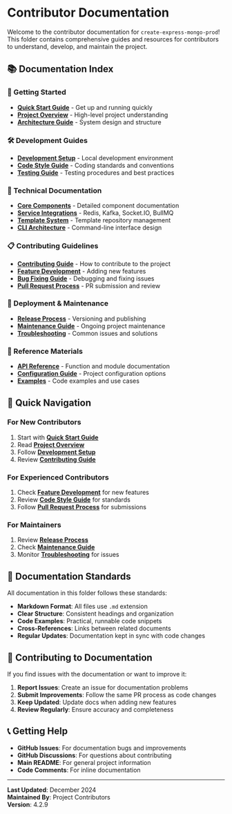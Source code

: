 # Contributor Documentation

Welcome to the contributor documentation for `create-express-mongo-prod`! This folder contains comprehensive guides and resources for contributors to understand, develop, and maintain the project.

## 📚 Documentation Index

### 🚀 Getting Started
- **[Quick Start Guide](./quick-start.md)** - Get up and running quickly
- **[Project Overview](./project-overview.md)** - High-level project understanding
- **[Architecture Guide](./architecture.md)** - System design and structure

### 🛠️ Development Guides
- **[Development Setup](./development-setup.md)** - Local development environment
- **[Code Style Guide](./code-style.md)** - Coding standards and conventions
- **[Testing Guide](./testing.md)** - Testing procedures and best practices

### 🔧 Technical Documentation
- **[Core Components](./core-components.md)** - Detailed component documentation
- **[Service Integrations](./service-integrations.md)** - Redis, Kafka, Socket.IO, BullMQ
- **[Template System](./template-system.md)** - Template repository management
- **[CLI Architecture](./cli-architecture.md)** - Command-line interface design

### 📋 Contributing Guidelines
- **[Contributing Guide](./contributing.md)** - How to contribute to the project
- **[Feature Development](./feature-development.md)** - Adding new features
- **[Bug Fixing Guide](./bug-fixing.md)** - Debugging and fixing issues
- **[Pull Request Process](./pull-request.md)** - PR submission and review

### 🚀 Deployment & Maintenance
- **[Release Process](./release-process.md)** - Versioning and publishing
- **[Maintenance Guide](./maintenance.md)** - Ongoing project maintenance
- **[Troubleshooting](./troubleshooting.md)** - Common issues and solutions

### 📖 Reference Materials
- **[API Reference](./api-reference.md)** - Function and module documentation
- **[Configuration Guide](./configuration.md)** - Project configuration options
- **[Examples](./examples.md)** - Code examples and use cases

## 🎯 Quick Navigation

### For New Contributors
1. Start with **[Quick Start Guide](./quick-start.md)**
2. Read **[Project Overview](./project-overview.md)**
3. Follow **[Development Setup](./development-setup.md)**
4. Review **[Contributing Guide](./contributing.md)**

### For Experienced Contributors
1. Check **[Feature Development](./feature-development.md)** for new features
2. Review **[Code Style Guide](./code-style.md)** for standards
3. Follow **[Pull Request Process](./pull-request.md)** for submissions

### For Maintainers
1. Review **[Release Process](./release-process.md)**
2. Check **[Maintenance Guide](./maintenance.md)**
3. Monitor **[Troubleshooting](./troubleshooting.md)** for issues

## 📝 Documentation Standards

All documentation in this folder follows these standards:

- **Markdown Format**: All files use `.md` extension
- **Clear Structure**: Consistent headings and organization
- **Code Examples**: Practical, runnable code snippets
- **Cross-References**: Links between related documents
- **Regular Updates**: Documentation kept in sync with code changes

## 🤝 Contributing to Documentation

If you find issues with the documentation or want to improve it:

1. **Report Issues**: Create an issue for documentation problems
2. **Submit Improvements**: Follow the same PR process as code changes
3. **Keep Updated**: Update docs when adding new features
4. **Review Regularly**: Ensure accuracy and completeness

## 📞 Getting Help

- **GitHub Issues**: For documentation bugs and improvements
- **GitHub Discussions**: For questions about contributing
- **Main README**: For general project information
- **Code Comments**: For inline documentation

---

**Last Updated**: December 2024  
**Maintained By**: Project Contributors  
**Version**: 4.2.9 